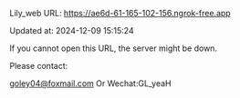 Lily_web URL: https://ae6d-61-165-102-156.ngrok-free.app

Updated at: 2024-12-09 15:15:24

If you cannot open this URL, the server might be down.

Please contact: 

goley04@foxmail.com Or Wechat:GL_yeaH